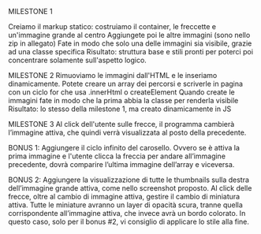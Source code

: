 MILESTONE 1

Creiamo il markup statico: costruiamo il container, le freccette e un'immagine grande al centro
Aggiungete poi le altre immagini (sono nello zip in allegato)
Fate in modo che solo una delle immagini sia visibile, grazie ad una classe specifica
Risultato: struttura base e stili pronti per poterci poi concentrare solamente sull'aspetto logico.

MILESTONE 2
Rimuoviamo le immagini dall'HTML e le inseriamo dinamicamente. Potete creare un array dei percorsi e scriverle in pagina con un ciclo for che usa .innerHtml o createElement
Quando create le immagini fate in modo che la prima abbia la classe per renderla visibile
Risultato: lo stesso della milestone 1, ma creato dinamicamente in JS

MILESTONE 3
Al click dell'utente sulle frecce, il programma cambierà l’immagine attiva, che quindi verrà visualizzata al posto della precedente.

BONUS 1:
Aggiungere il ciclo infinito del carosello. Ovvero se è attiva la prima immagine e l'utente clicca la freccia per andare all’immagine precedente, dovrà comparire l’ultima immagine dell’array e viceversa.

BONUS 2:
Aggiungere la visualizzazione di tutte le thumbnails sulla destra dell’immagine grande attiva, come nello screenshot proposto.
Al click delle frecce, oltre al cambio di immagine attiva, gestire il cambio di miniatura attiva.
Tutte le miniature avranno un layer di opacità scura, tranne quella corrispondente all’immagine attiva, che invece avrà un bordo colorato. In questo caso, solo per il bonus #2, vi consiglio di applicare lo stile alla fine.